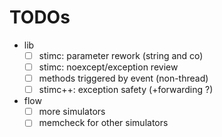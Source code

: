 # TODOs
* lib
  * [ ] stimc: parameter rework (string and co)
  * [ ] stimc: noexcept/exception review
  * [ ] methods triggered by event (non-thread)
  * [ ] stimc++: exception safety (+forwarding ?)
* flow
  * [ ] more simulators
  * [ ] memcheck for other simulators
